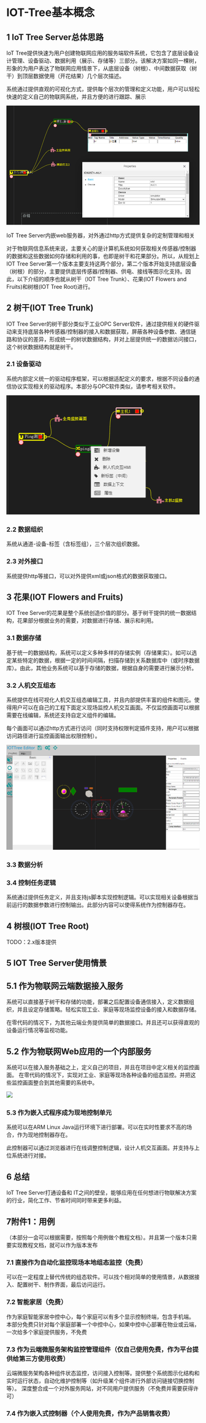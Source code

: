 # IOT-Tree基本概念

## 1 IoT Tree Server总体思路

IoT
Tree提供快速为用户创建物联网应用的服务端软件系统，它包含了底层设备设计管理、设备驱动、数据利用（展示、存储等）三部分。该解决方案如同一棵树，形象的为用户表达了物联网应用情景下，从底层设备（树根）、中间数据获取（树干）到顶层数据使用（开花结果）几个层次描述。

系统通过提供直观的可视化方式，提供每个层次的管理和定义功能，用户可以轻松快速的定义自己的物联网系统，并且方便的进行跟踪、展示

<img src="./img/prj1.png">

IoT Tree Server内嵌web服务器，对外通过http方式提供复杂的定制管理和相关

对于物联网信息系统来说，主要关心的是计算机系统如何获取相关传感器/控制器的数据和这些数据如何存储和利用的事，也即是树干和花果部分。所以，从规划上IOT
Tree Server第一个版本主要支持这两个部分，第二个版本开始支持底层设备（树根）的部分，主要提供底层传感器/控制器、供电、接线等图示化支持。因此，以下介绍的顺序也就从树干（IOT
Tree Trunk）、花果(IOT Flowers and Fruits)和树根(IOT Tree Root)进行。

## 2 树干(IOT Tree Trunk)

IOT Tree Server的树干部分类似于工业OPC
Server软件，通过提供相关的硬件驱动来支持底层各种传感器/控制器的接入和数据获取，屏蔽各种设备参数、通信链路和协议的差异，形成统一的树状数据结构，并对上层提供统一的数据访问接口，这个树状数据结构就是树干。

### 2.1 设备驱动

系统内部定义统一的驱动程序框架，可以根据适配定义的要求，根据不同设备的通信协议实现相关的驱动程序。本部分与OPC软件类似，请参考相关软件。

<img src="./img/prj2.png">

### 2.2 数据组织

系统从通道-设备-标签（含标签组），三个层次组织数据。

### 2.3 对外接口

系统提供http等接口，可以对外提供xml或json格式的数据获取接口。

## 3 花果(IOT Flowers and Fruits)

IOT Tree Server的花果是整个系统创造价值的部分。基于树干提供的统一数据结构，花果部分根据业务的需要，对数据进行存储、展示和利用。

### 3.1 数据存储

基于统一的数据结构，系统可以定义多种多样的存储实例（存储果实）。如可以选定某些特定的数据，根据一定的时间间隔，扫描存储到关系数据库中（或时序数据库）。由此，其他业务系统可以基于存储的数据，根据自身的需要进行展示分析。

### 3.2 人机交互组态

系统提供在线可视化人机交互组态编辑工具，并且内部提供丰富的组件和图元。使得用户可以在自己的工程下面定义现场监控人机交互画面。不仅监控画面可以根据需要在线编辑，系统还支持自定义组件的编辑。

每个画面可以通过http方式进行访问（同时支持权限判定插件支持，用户可以根据访问路径进行监控画面输出权限控制）。

<img src="./img/hmi1.png">

### 3.3 数据分析

### 3.4 控制任务逻辑

系统通过提供任务定义，并且支持js脚本实现控制逻辑。可以实现相关设备根据当前运行的数据参数进行控制输出。此部分内容可以使得系统作为控制器存在。

## 4 树根(IOT Tree Root)

TODO：2.x版本提供

## 5 IOT Tree Server使用情景

## 5.1 作为物联网云端数据接入服务

系统可以直接基于树干和存储的功能，部署之后配置设备通信接入，定义数据组织，并且设定存储策略。轻松实现工业、家庭等现场监控设备的接入和数据存储。

在零代码的情况下，为其他云端业务提供简单的数据接口。并且还可以获得直观的设备运行情况等监视功能。

## 5.2 作为物联网Web应用的一个内部服务

系统可以在接入服务基础之上，定义自己的项目，并且在项目中定义相关的监控画面。
在零代码的情况下，实现对工业、家庭等现场各种设备的组态监控。并把这些监控画面整合到其他需要的系统中。

<img src="./img/hmi2.png">

### 5.3 作为嵌入式程序成为现地控制单元

系统可以在ARM Linux Java运行环境下进行部署。可以在实时性要求不高的场合，作为现地控制器存在。

此控制器可以通过浏览器进行在线调整控制逻辑，设计人机交互画面。并支持与上位系统进行对接。

## 6 总结

IoT Tree Server打通设备和 IT之间的壁垒，能够应用在任何想进行物联解决方案的行业，简化工作、节省时间同时带来更多利益。

## 7附件1：用例

（本部分一会可以根据需要，按照每个用例做个教程文档）。并且第一个版本只需要实现教程文档，就可以作为版本发布

### 7.1 直接作为自动化监控现场本地组态监控（免费）

可以在一定程度上替代传统的组态软件。可以找个相对简单的使用情景，从数据接入、配置树干、制作界面，最后访问运行。

### 7.2 智能家居（免费）

作为家庭智能家居中控中心，每个家庭可以有多个显示控制终端，包含手机端。
本部分免费只针对每个家庭部署一个中控中心，如果中控中心部署在物业或云端，一次给多个家庭提供服务，不免费

### 7.3 作为云端微服务架构监控管理组件（仅自己使用免费，作为平台提供给第三方使用收费）

云端微服务架构各种组件状态监控，访问接入控制等。提供整个系统图示化结构和实时运行状态，自动化维护控制等（如升级某个组件进行外部访问链接切换控制等）。
深度整合成一个对外服务网站，对不同用户提供服务（不免费并需要获得许可）

### 7.4 作为嵌入式控制器（个人使用免费，作为产品销售收费）


